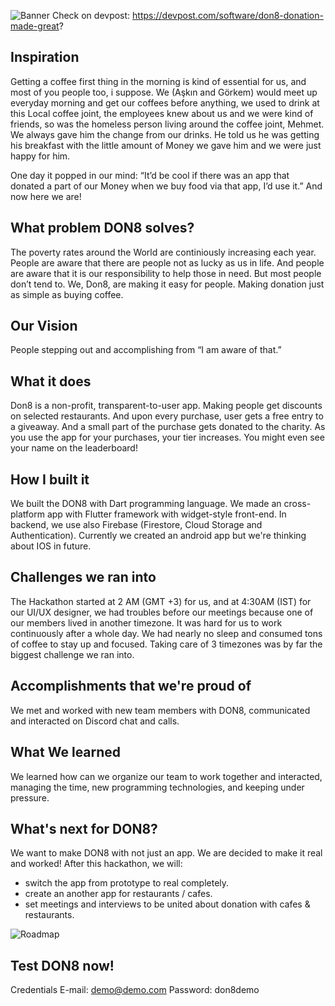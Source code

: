 ![Banner](https://challengepost-s3-challengepost.netdna-ssl.com/photos/production/software_photos/001/225/031/datas/original.png "Banner")
Check on devpost: https://devpost.com/software/don8-donation-made-great?

## Inspiration
Getting a coffee first thing in the morning is kind of essential for us, and most of you people too, i suppose. We (Aşkın and Görkem) would meet up everyday morning and get our coffees before anything, we used to drink at this Local coffee joint, the employees knew about us and we were kind of friends, so was the homeless person living around the coffee joint, Mehmet. We always gave him the change from our drinks. He told us he was getting his breakfast with the little amount of Money we gave him and we were just happy for him.

One day it popped in our mind: “It’d be cool if there was an app that donated a part of our Money when we buy food via that app, I’d use it.” And now here we are!

## What problem DON8 solves?
The poverty rates around the World are continiously increasing each year. People are aware that there are people not as lucky as us in life. And people are aware that it is our responsibility to help those in need. But most people don’t tend to. We, Don8, are making it easy for people. Making donation just as simple as buying coffee.

## Our Vision
People stepping out and accomplishing from “I am aware of that.”

## What it does
Don8 is a non-profit, transparent-to-user app. Making people get discounts on selected restaurants. And upon every purchase, user gets a free entry to a giveaway. And a small part of the purchase gets donated to the charity. As you use the app for your purchases, your tier increases. You might even see your name on the leaderboard!

## How I built it
We built the DON8 with Dart programming language. We made an cross-platform app with Flutter framework with widget-style front-end. In backend, we use also Firebase (Firestore, Cloud Storage and Authentication). Currently we created an android app but we're thinking about IOS in future.

## Challenges we ran into
The Hackathon started at 2 AM (GMT +3) for us, and at 4:30AM (IST) for our UI/UX designer, we had troubles before our meetings because one of our members lived in another timezone. It was hard for us to work continuously after a whole day. We had nearly no sleep and consumed tons of coffee to stay up and focused. Taking care of 3 timezones was by far the biggest challenge we ran into.

## Accomplishments that we're proud of
We met and worked with new team members with DON8, communicated and interacted on Discord chat and calls. 

## What We learned
We learned how can we organize our team to work together and interacted, managing the time, new programming technologies, and keeping under pressure.

## What's next for DON8?
We want to make DON8 with not just an app. We are decided to make it real and worked! After this hackathon, we will:
* switch the app from prototype to real completely.
* create an another app for restaurants / cafes.
* set meetings and interviews to be united about donation with cafes & restaurants.

![Roadmap](https://challengepost-s3-challengepost.netdna-ssl.com/photos/production/software_photos/001/225/032/datas/gallery.jpg "Roadmap")

## Test DON8 now!
Credentials
E-mail: demo@demo.com
Password: don8demo
